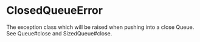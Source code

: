 # ClosedQueueError

The exception class which will be raised when pushing into a close Queue.  See
Queue#close and SizedQueue#close.
